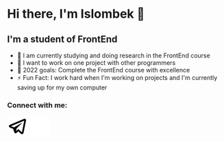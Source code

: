 # Hi there, I'm Islombek 👋 

## I'm a student of FrontEnd

- 🌱 I am currently studying and doing research in the FrontEnd course
- 🤝 I want to work on one project with other programmers
- 🥅 2022 goals: Complete the FrontEnd course with excellence
- ⚡ Fun Fact: I work hard when I'm working on projects and I'm currently saving up for my own computer

### Connect with me:

[![website](./img/tg-light.svg)](https://t.me/islombek_1_3#gh-light-mode-only)
[![website](./img/tg-dark.svg)](https://t.me/islombek_1_3#gh-dark-mode-only)
